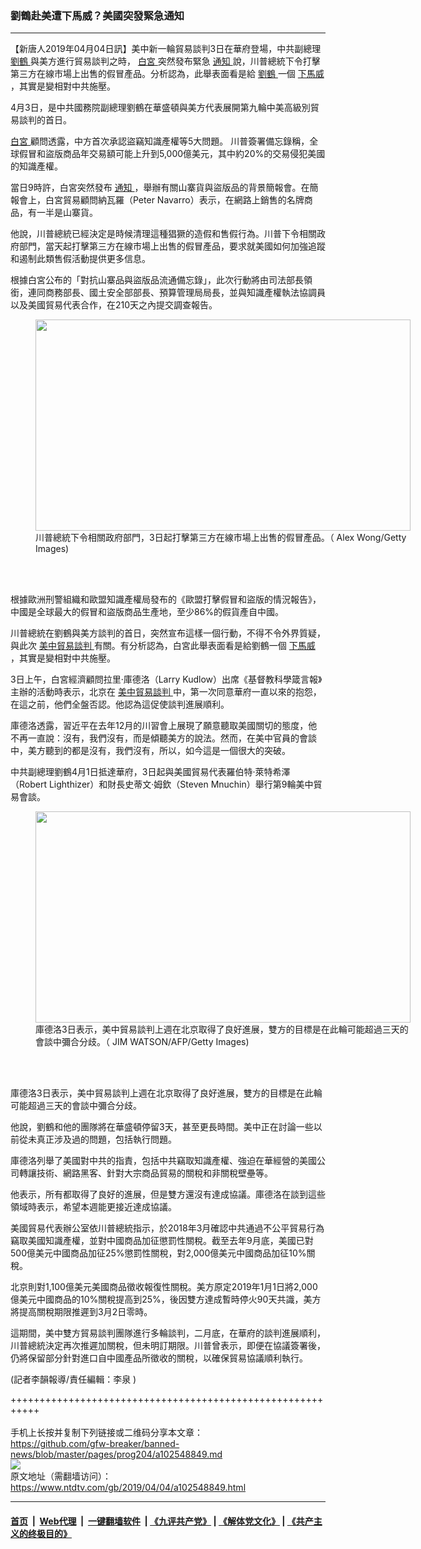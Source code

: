 ### 劉鶴赴美遭下馬威？美國突發緊急通知
------------------------

<div class="post_content" itemprop="articleBody">
 <p>
  【新唐人2019年04月04日訊】美中新一輪貿易談判3日在華府登場，中共副總理
  <a href="https://www.ntdtv.com/b5/劉鶴.htm">
   劉鶴
  </a>
  與美方進行貿易談判之時，
  <a href="https://www.ntdtv.com/b5/白宮.htm">
   白宮
  </a>
  突然發布緊急
  <a href="https://www.ntdtv.com/b5/通知.htm">
   通知
  </a>
  說，川普總統下令打擊第三方在線市場上出售的假冒產品。分析認為，此舉表面看是給
  <a href="https://www.ntdtv.com/b5/劉鶴.htm">
   劉鶴
  </a>
  一個
  <a href="https://www.ntdtv.com/b5/下馬威.htm">
   下馬威
  </a>
  ，其實是變相對中共施壓。
 </p>
 <p>
  4月3日，是中共國務院副總理劉鶴在華盛頓與美方代表展開第九輪中美高級別貿易談判的首日。
 </p>
 <p>
  <a href="https://www.ntdtv.com/b5/白宮.htm">
   白宮
  </a>
  顧問透露，中方首次承認盜竊知識產權等5大問題。 川普簽署備忘錄稱，全球假冒和盜版商品年交易額可能上升到5,000億美元，其中約20%的交易侵犯美國的知識產權。
 </p>
 <p>
  當日9時許，白宮突然發布
  <a href="https://www.ntdtv.com/b5/通知.htm">
   通知
  </a>
  ，舉辦有關山寨貨與盜版品的背景簡報會。在簡報會上，白宮貿易顧問納瓦羅（Peter Navarro）表示，在網路上銷售的名牌商品，有一半是山寨貨。
 </p>
 <p>
  他說，川普總統已經決定是時候清理這種猖獗的造假和售假行為。川普下令相關政府部門，當天起打擊第三方在線市場上出售的假冒產品，要求就美國如何加強追蹤和遏制此類售假活動提供更多信息。
 </p>
 <p>
  根據白宮公布的「對抗山寨品與盜版品流通備忘錄」，此次行動將由司法部長領銜，連同商務部長、國土安全部部長、預算管理局局長，並與知識產權執法協調員以及美國貿易代表合作，在210天之內提交調查報告。
 </p>
 <figure class="wp-caption alignnone" id="attachment_102548857" style="width: 600px">
  <a href="https://www.ntdtv.com/assets/uploads/2019/04/GettyImages-1131452936.jpg">
   <img alt="" class="size-medium wp-image-102548857" height="338" src="https://www.ntdtv.com/assets/uploads/2019/04/GettyImages-1131452936-600x338.jpg" width="600"/>
  </a>
  <br/><figcaption class="wp-caption-text">
   川普總統下令相關政府部門，3日起打擊第三方在線市場上出售的假冒產品。（ Alex Wong/Getty Images)
  </figcaption><br/>
 </figure><br/>
 <p>
  根據歐洲刑警組織和歐盟知識產權局發布的《歐盟打擊假冒和盜版的情況報告》，中國是全球最大的假冒和盜版商品生產地，至少86%的假貨產自中國。
 </p>
 <p>
  川普總統在劉鶴與美方談判的首日，突然宣布這樣一個行動，不得不令外界質疑，與此次
  <a href="https://www.ntdtv.com/b5/34765.htm">
   美中貿易談判
  </a>
  有關。有分析認為，白宮此舉表面看是給劉鶴一個
  <a href="https://www.ntdtv.com/b5/下馬威.htm">
   下馬威
  </a>
  ，其實是變相對中共施壓。
 </p>
 <p>
  3日上午，白宮經濟顧問拉里‧庫德洛（Larry Kudlow）出席《基督教科學箴言報》主辦的活動時表示，北京在
  <a href="https://www.ntdtv.com/b5/34765.htm">
   美中貿易談判
  </a>
  中，第一次同意華府一直以來的抱怨，在這之前，他們全盤否認。他認為這促使談判進展順利。
 </p>
 <p>
  庫德洛透露，習近平在去年12月的川習會上展現了願意聽取美國關切的態度，他不再一直說：沒有，我們沒有，而是傾聽美方的說法。然而，在美中官員的會談中，美方聽到的都是沒有，我們沒有，所以，如今這是一個很大的突破。
 </p>
 <p>
  中共副總理劉鶴4月1日抵達華府，3日起與美國貿易代表羅伯特‧萊特希澤（Robert Lighthizer）和財長史蒂文‧姆欽（Steven Mnuchin）舉行第9輪美中貿易會談。
 </p>
 <figure class="wp-caption alignnone" id="attachment_102548938" style="width: 600px">
  <a href="https://www.ntdtv.com/assets/uploads/2019/04/GettyImages-1091207090.jpg">
   <img alt="" class="size-medium wp-image-102548938" height="338" src="https://www.ntdtv.com/assets/uploads/2019/04/GettyImages-1091207090-600x338.jpg" width="600"/>
  </a>
  <br/><figcaption class="wp-caption-text">
   庫德洛3日表示，美中貿易談判上週在北京取得了良好進展，雙方的目標是在此輪可能超過三天的會談中彌合分歧。（ JIM WATSON/AFP/Getty Images)
  </figcaption><br/>
 </figure><br/>
 <p>
  庫德洛3日表示，美中貿易談判上週在北京取得了良好進展，雙方的目標是在此輪可能超過三天的會談中彌合分歧。
 </p>
 <p>
  他說，劉鶴和他的團隊將在華盛頓停留3天，甚至更長時間。美中正在討論一些以前從未真正涉及過的問題，包括執行問題。
 </p>
 <p>
  庫德洛列舉了美國對中共的指責，包括中共竊取知識產權、強迫在華經營的美國公司轉讓技術、網路黑客、針對大宗商品貿易的關稅和非關稅壁壘等。
 </p>
 <p>
  他表示，所有都取得了良好的進展，但是雙方還沒有達成協議。庫德洛在談到這些領域時表示，希望本週能更接近達成協議。
 </p>
 <p>
  美國貿易代表辦公室依川普總統指示，於2018年3月確認中共通過不公平貿易行為竊取美國知識產權，並對中國商品加征懲罰性關稅。截至去年9月底，美國已對500億美元中國商品加征25%懲罰性關稅，對2,000億美元中國商品加征10%關稅。
 </p>
 <p>
  北京則對1,100億美元美國商品徵收報復性關稅。美方原定2019年1月1日將2,000億美元中國商品的10%關稅提高到25%，後因雙方達成暫時停火90天共識，美方將提高關稅期限推遲到3月2日零時。
 </p>
 <p>
  這期間，美中雙方貿易談判團隊進行多輪談判，二月底，在華府的談判進展順利，川普總統決定再次推遲加關稅，但未明訂期限。川普曾表示，即便在協議簽署後，仍將保留部分針對進口自中國產品所徵收的關稅，以確保貿易協議順利執行。
 </p>
 <p>
  (記者李韻報導/責任編輯：李泉 )
 </p>
 <div class="single_ad">
 </div>
</div>

+++++++++++++++++++++++++++++++++++++++++++++++++++++++++++<br/><br/>
手机上长按并复制下列链接或二维码分享本文章：<br/>
https://github.com/gfw-breaker/banned-news/blob/master/pages/prog204/a102548849.md <br/>
<a href='https://github.com/gfw-breaker/banned-news/blob/master/pages/prog204/a102548849.md'><img src='https://github.com/gfw-breaker/banned-news/blob/master/pages/prog204/a102548849.md.png'/></a> <br/>
原文地址（需翻墙访问）：https://www.ntdtv.com/gb/2019/04/04/a102548849.html


------------------------
#### [首页](https://github.com/gfw-breaker/banned-news/blob/master/README.md) &nbsp;|&nbsp; [Web代理](https://github.com/labour-camp/helloworld) &nbsp;|&nbsp; [一键翻墙软件](https://github.com/gfw-breaker/nogfw/blob/master/README.md) &nbsp;| [《九评共产党》](https://github.com/gfw-breaker/9ping.md/blob/master/README.md#九评之一评共产党是什么) | [《解体党文化》](https://github.com/gfw-breaker/jtdwh.md/blob/master/README.md) | [《共产主义的终极目的》](https://github.com/gfw-breaker/gczydzjmd.md/blob/master/README.md)

